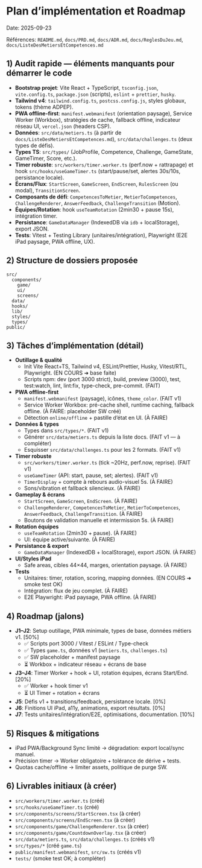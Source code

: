 # Plan d’implémentation et Roadmap

Date: 2025-09-23

Références: `README.md`, `docs/PRD.md`, `docs/ADR.md`, `docs/ReglesDuJeu.md`, `docs/ListeDesMetiersEtCompetences.md`

## 1) Audit rapide — éléments manquants pour démarrer le code

- **Bootstrap projet**: Vite React + TypeScript, `tsconfig.json`, `vite.config.ts`, `package.json` (scripts), `eslint` + `prettier`, `husky`.
- **Tailwind v4**: `tailwind.config.ts`, `postcss.config.js`, styles globaux, tokens (thème ADPEP).
- **PWA offline-first**: `manifest.webmanifest` (orientation paysage), Service Worker (Workbox), stratégies de cache, fallback offline, indicateur réseau UI, `vercel.json` (headers CSP).
- **Données**: `src/data/metiers.ts` (à partir de `docs/ListeDesMetiersEtCompetences.md`), `src/data/challenges.ts` (deux types de défis).
- **Types TS**: `src/types/` (JobProfile, Competence, Challenge, GameState, GameTimer, Score, etc.).
- **Timer robuste**: `src/workers/timer.worker.ts` (perf.now + rattrapage) et hook `src/hooks/useGameTimer.ts` (start/pause/set, alertes 30s/10s, persistance locale).
- **Écrans/Flux**: `StartScreen`, `GameScreen`, `EndScreen`, `RulesScreen` (ou modal), `TransitionScreen`.
- **Composants de défi**: `CompetencesToMetier`, `MetierToCompetences`, `ChallengeRenderer`, `AnswerFeedback`, `ChallengeTransition` (Motion).
- **Équipes/Rotation**: hook `useTeamRotation` (2min30 + pause 15s), intégration timer.
- **Persistance**: `GameDataManager` (IndexedDB via `idb` + localStorage), export JSON.
- **Tests**: Vitest + Testing Library (unitaires/intégration), Playwright (E2E iPad paysage, PWA offline, UX).

## 2) Structure de dossiers proposée

```
src/
  components/
    game/
    ui/
    screens/
  data/
  hooks/
  lib/
  styles/
  types/
public/
```

## 3) Tâches d’implémentation (détail)

- **Outillage & qualité**
  - Init Vite React+TS, Tailwind v4, ESLint/Prettier, Husky, Vitest/RTL, Playwright. (EN COURS ➜ base faite)
  - Scripts npm: dev (port 3000 strict), build, preview (3000), test, test:watch, lint, lint:fix, type-check, pre-commit. (FAIT)
- **PWA offline-first**
  - `manifest.webmanifest` (paysage), icônes, `theme_color`. (FAIT v1)
  - Service Worker Workbox: pré-cache shell, runtime caching, fallback offline. (À FAIRE: placeholder SW créé)
  - Détection `online/offline` + pastille d’état en UI. (À FAIRE)
- **Données & types**
  - Types dans `src/types/*`. (FAIT v1)
  - Générer `src/data/metiers.ts` depuis la liste docs. (FAIT v1 — à compléter)
  - Esquisser `src/data/challenges.ts` pour les 2 formats. (FAIT v1)
- **Timer robuste**
  - `src/workers/timer.worker.ts` (tick ~20Hz, perf.now, reprise). (FAIT v1)
  - `useGameTimer` (API: start, pause, set; alertes). (FAIT v1)
  - `TimerDisplay` + compte à rebours audio-visuel 5s. (À FAIRE)
  - Sons/vibration et fallback silencieux. (À FAIRE)
- **Gameplay & écrans**
  - `StartScreen`, `GameScreen`, `EndScreen`. (À FAIRE)
  - `ChallengeRenderer`, `CompetencesToMetier`, `MetierToCompetences`, `AnswerFeedback`, `ChallengeTransition`. (À FAIRE)
  - Boutons de validation manuelle et intermission 5s. (À FAIRE)
- **Rotation équipes**
  - `useTeamRotation` (2min30 + pause). (À FAIRE)
  - UI: équipe active/suivante. (À FAIRE)
- **Persistance & export**
  - `GameDataManager` (IndexedDB + localStorage), export JSON. (À FAIRE)
- **UI/Styles iPad**
  - Safe areas, cibles 44×44, marges, orientation paysage. (À FAIRE)
- **Tests**
  - Unitaires: timer, rotation, scoring, mapping données. (EN COURS ➜ smoke test OK)
  - Intégration: flux de jeu complet. (À FAIRE)
  - E2E Playwright: iPad paysage, PWA offline. (À FAIRE)

## 4) Roadmap (jalons)

- **J1–J2**: Setup outillage, PWA minimale, types de base, données métiers v1. [50%]
  - ✅ Scripts port 3000 / Vitest / ESLint / Type-check
  - ✅ Types `game.ts`, données v1 (`metiers.ts`, `challenges.ts`)
  - ✅ SW placeholder + manifest paysage
  - ⏳ Workbox + indicateur réseau + écrans de base
- **J3–J4**: Timer Worker + hook + UI, rotation équipes, écrans Start/End. [20%]
  - ✅ Worker + hook timer v1
  - ⏳ UI Timer + rotation + écrans
- **J5**: Défis v1 + transitions/feedback, persistance locale. [0%]
- **J6**: Finitions UI iPad, a11y, animations, export résultats. [0%]
- **J7**: Tests unitaires/intégration/E2E, optimisations, documentation. [10%]

## 5) Risques & mitigations

- iPad PWA/Background Sync limité → dégradation: export local/sync manuel.
- Précision timer → Worker obligatoire + tolérance de dérive + tests.
- Quotas cache/offline → limiter assets, politique de purge SW.

## 6) Livrables initiaux (à créer)

- `src/workers/timer.worker.ts` (créé)
- `src/hooks/useGameTimer.ts` (créé)
- `src/components/screens/StartScreen.tsx` (à créer)
- `src/components/screens/EndScreen.tsx` (à créer)
- `src/components/game/ChallengeRenderer.tsx` (à créer)
- `src/components/game/CountdownOverlay.tsx` (à créer)
- `src/data/metiers.ts`, `src/data/challenges.ts` (créés v1)
- `src/types/*` (créé `game.ts`)
- `public/manifest.webmanifest`, `src/sw.ts` (créés v1)
- `tests/` (smoke test OK; à compléter)
